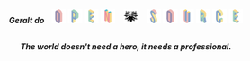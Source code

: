 <!-- ### Hi there 👋 -->
<!--
**jyq-lab/jyq-lab** is a ✨ _special_ ✨ repository because its `README.md` (this file) appears on your GitHub profile.

Here are some ideas to get you started:

- 🔭 I’m currently working on ...
- 🌱 I’m currently learning ...
- 👯 I’m looking to collaborate on ...
- 🤔 I’m looking for help with ...
- 💬 Ask me about ...
- 📫 How to reach me: ...
- 😄 Pronouns: ...
- ⚡ Fun fact: ...
-->

<div align="center">
  <em><strong> Geralt do &nbsp;&nbsp; </strong></em> 
  <img src="docs/O.svg" width=5% leight=5%>
  <img src="docs/P.svg" width=5% leight=5%>
  <img src="docs/E.svg" width=5% leight=5%>
  <img src="docs/N.svg" width=5% leight=5%>
  &nbsp;&nbsp;
  <img src="docs/badge.svg" width=5% leight=5%>
  &nbsp;&nbsp;
  <img src="docs/S.svg" width=5% leight=5%>
  <img src="docs/O.svg" width=5% leight=5%>
  <img src="docs/U.svg" width=5% leight=5%>
  <img src="docs/R.svg" width=5% leight=5%>
  <img src="docs/C.svg" width=5% leight=5%>
  <img src="docs/E.svg" width=5% leight=5%>
</div>

##
<div align="center">
  <strong><em>The world doesn't need a hero, it needs a professional.</em></strong>
<div>

<!-- <img src="docs/Geralt1.gif" width=10% leight=10%><img src="docs/Geralt2.gif" width=10% leight=10%><img src="docs/Geralt3.gif" width=10% leight=10%><img src="docs/Geralt4.gif" width=10% leight=10%> -->
